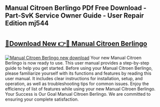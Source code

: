 ## Manual Citroen Berlingo PDf Free Download - Part-SvK Service Owner Guide - User Repair Edition mj544

# <h2><a href="http://bc74082.oget.top/?id=Manual+Citroen+Berlingo">🔗Download New 👉🔴 Manual Citroen Berlingo</a></h2>

[![Manual Citroen Berlingo new download](https://i.imgur.com/5g1atiW.png)](http://bc74082.oget.top/?id=Manual+Citroen+Berlingo)
Your new Manual Citroen Berlingo is now ready to use. This user manual provides a step-by-step guide to help you get started. Before using your Manual Citroen Berlingo, please familiarize yourself with its functions and features by reading this user manual. It includes clear instructions for installation, setup, and operation, as well as troubleshooting tips for common issues. Enjoy the efficiency of list of features while using your new Manual Citroen Berlingo. Your Success is Our Goal Manual Citroen Berlingo. We are committed to ensuring your complete satisfaction.

